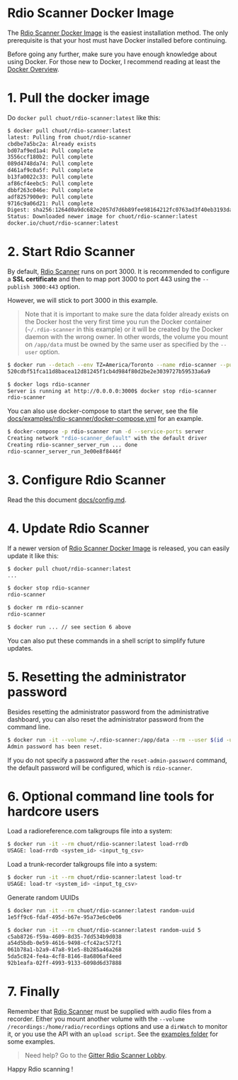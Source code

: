 # Rdio Scanner Docker Image

The [Rdio Scanner Docker Image](https://hub.docker.com/r/chuot/rdio-scanner) is the easiest installation method. The only prerequisite is that your host must have Docker installed before continuing.

Before going any further, make sure you have enough knowledge about using Docker. For those new to Docker, I recommend reading at least the [Docker Overview](https://docs.docker.com/get-started/overview/).

# 1. Pull the docker image

Do `docker pull chuot/rdio-scanner:latest` like this:

```bash
$ docker pull chuot/rdio-scanner:latest
latest: Pulling from chuot/rdio-scanner
cbdbe7a5bc2a: Already exists
bd07af9ed1a4: Pull complete
3556ccf180b2: Pull complete
089d4748da74: Pull complete
d461af9c0a5f: Pull complete
b13fa0022c33: Pull complete
af86cf4eebc5: Pull complete
dbbf263c046e: Pull complete
adf8257900e9: Pull complete
9716c9a06d21: Pull complete
Digest: sha256:1264d0a9dc682e2057d7d6b89fee98164212fc0763ad3f40eb3193da75c64c75
Status: Downloaded newer image for chuot/rdio-scanner:latest
docker.io/chuot/rdio-scanner:latest
```

# 2. Start Rdio Scanner

By default, [Rdio Scanner](https://github.com/chuot/rdio-scanner) runs on port 3000. It is recommended to configure a **SSL certificate** and then to map port 3000 to port 443 using the `--publish 3000:443` option.

However, we will stick to port 3000 in this example.

> Note that it is important to make sure the data folder already exists on the Docker host the very first time you run the Docker container (`~/.rdio-scanner` in this example) or it will be created by the Docker daemon with the wrong owner. In other words, the volume you mount on `/app/data` must be owned by the same user as specified by the `--user` option.

```bash
$ docker run --detach --env TZ=America/Toronto --name rdio-scanner --publish 3000:3000 --restart always --user $(id -u):$(id -g) --volume ~/.rdio-scanner:/app/data chuot/rdio-scanner:latest
520cdbf51fca11d8bacea12d81245f1cb4d984f80d2be2e3039727b59533a6a9

$ docker logs rdio-scanner
Server is running at http://0.0.0.0:3000$ docker stop rdio-scanner
rdio-scanner
```

You can also use docker-compose to start the server, see the file [docs/examples/rdio-scanner/docker-compose.yml](./examples/rdio-scanner/docker-compose.yml) for an example.

```bash
$ docker-compose -p rdio-scanner run -d --service-ports server
Creating network "rdio-scanner_default" with the default driver
Creating rdio-scanner_server_run ... done
rdio-scanner_server_run_3e00e8f8446f
```


# 3. Configure Rdio Scanner

Read the this document [docs/config.md](./config.md).


# 4. Update Rdio Scanner

If a newer version of [Rdio Scanner Docker Image](https://hub.docker.com/r/chuot/rdio-scanner) is released, you can easily update it like this:

```bash
$ docker pull chuot/rdio-scanner:latest
...

$ docker stop rdio-scanner
rdio-scanner

$ docker rm rdio-scanner
rdio-scanner

$ docker run ... // see section 6 above
```

You can also put these commands in a shell script to simplify future updates.

# 5. Resetting the administrator password

Besides resetting the administrator password from the administrative dashboard, you can also reset the administrator password from the command line.

```bash
$ docker run -it --volume ~/.rdio-scanner:/app/data --rm --user $(id -u):$(id -g) chuot/rdio-scanner:latest reset-admin-password newpassword
Admin password has been reset.
```

If you do not specify a password after the `reset-admin-password` command, the default password will be configured, which is `rdio-scanner`.

# 6. Optional command line tools for hardcore users

Load a radioreference.com talkgroups file into a system:

```bash
$ docker run -it --rm chuot/rdio-scanner:latest load-rrdb
USAGE: load-rrdb <system_id> <input_tg_csv>
```

Load a trunk-recorder talkgroups file into a system:

```bash
$ docker run -it --rm chuot/rdio-scanner:latest load-tr
USAGE: load-tr <system_id> <input_tg_csv>
```

Generate random UUIDs

```bash
$ docker run -it --rm chuot/rdio-scanner:latest random-uuid
1e5ff9c6-fdaf-495d-b67e-95a73e6c0e06

$ docker run -it --rm chuot/rdio-scanner:latest random-uuid 5
c5ab8726-f59a-4609-8d35-7dd534b9d038
a54d5bdb-0e59-4616-9498-cfc42ac572f1
061b78a1-b2a9-47a8-91e5-8b285a46a268
5da5c824-fe4a-4cf8-8146-8a6806af4eed
92b1eafa-02ff-4993-9133-6098d6d37888
```
# 7. Finally

Remember that [Rdio Scanner](https://github.com/chuot/rdio-scanner) must be supplied with audio files from a recorder. Either you mount another volume with the `--volume /recordings:/home/radio/recordings` options and use a `dirWatch` to monitor it, or you use the API with an `upload script`. See the [examples folder](./examples) for some examples.

> Need help? Go to the [Gitter Rdio Scanner Lobby](https://gitter.im/rdio-scanner/Lobby).

Happy Rdio scanning !
